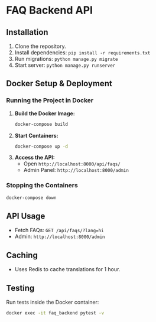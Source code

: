 # FAQ Backend API

## Installation
1. Clone the repository.
2. Install dependencies: `pip install -r requirements.txt`
3. Run migrations: `python manage.py migrate`
4. Start server: `python manage.py runserver`

## Docker Setup & Deployment
### Running the Project in Docker
1. **Build the Docker Image:**
   ```bash
   docker-compose build
   ```
2. **Start Containers:**
   ```bash
   docker-compose up -d
   ```
3. **Access the API:**
   - Open `http://localhost:8000/api/faqs/`
   - Admin Panel: `http://localhost:8000/admin`

### Stopping the Containers
```bash
docker-compose down
```

## API Usage
- Fetch FAQs: `GET /api/faqs/?lang=hi`
- Admin: `http://localhost:8000/admin`

## Caching
- Uses Redis to cache translations for 1 hour.

## Testing
Run tests inside the Docker container:
```bash
docker exec -it faq_backend pytest -v
```
